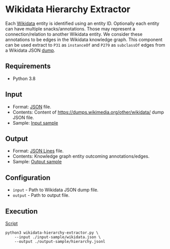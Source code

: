 # Wikidata Hierarchy Extractor
Each [Wikidata](https://www.wikidata.org/) entity is identified using an entity
ID. Optionally each entity can have multiple snacks/annotations. Those may 
represent a connection/relation to another Wikidata entity. We consider these
annotations to be edges in the Wikidata knowledge graph. This component can be
used extract to ```P31``` as ```instanceOf``` and ```P279``` as ```subclassOf```
edges from a Wikidata JSON 
[dump](https://dumps.wikimedia.org/other/wikidata/20181217.json.gz).

## Requirements
- Python 3.8

## Input
- Format: [JSON](https://www.json.org/) file.
- Contents: Content of https://dumps.wikimedia.org/other/wikidata/ dump JSON file.
- Sample: [Input sample](input-sample/wikidata.json)

## Output
- Format: [JSON Lines](https://jsonlines.org/) file.
- Contents: Knowledge graph entity outcoming annotations/edges.
- Sample: [Output sample](output-sample/hierarchy.jsonl)

## Configuration
- ```input``` - Path to Wikidata JSON dump file.
- ```output``` - Path to output file.

## Execution
[Script](script)
```shell
python3 wikidata-hierarchy-extractor.py \
    --input ./input-sample/wikidata.json \
    --output ./output-sample/hierarchy.jsonl
```
